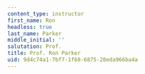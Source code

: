 ```yaml
---
content_type: instructor
first_name: Ron
headless: true
last_name: Parker
middle_initial: ''
salutation: Prof.
title: Prof. Ron Parker
uid: 9d4c74a1-7bf7-1f68-6875-28eda966ba4a
---
```

